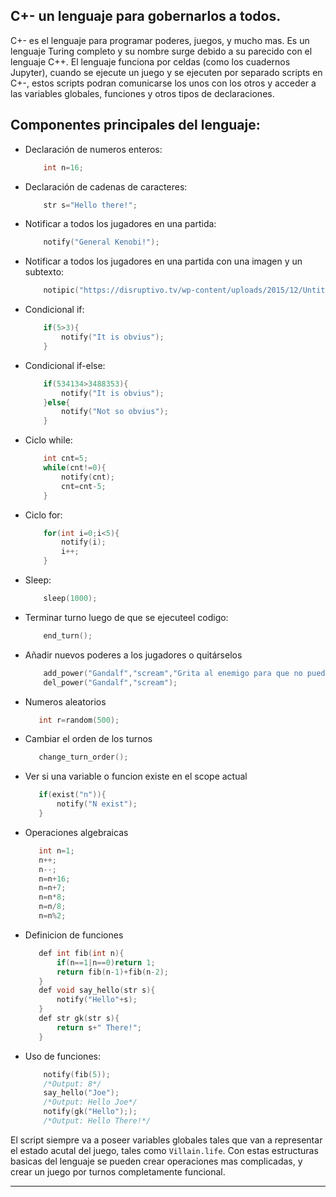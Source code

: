 ## C+- un lenguaje para gobernarlos a todos.
C+- es el lenguaje para programar poderes, juegos, y mucho mas. Es un lenguaje Turing completo y su nombre surge debido a su parecido con el lenguaje C++. El lenguaje funciona por celdas (como los cuadernos Jupyter), cuando se ejecute un juego y se ejecuten por separado scripts en C+-, estos scripts podran comunicarse los unos con los otros y acceder a las variables globales, funciones y otros tipos de declaraciones.
## Componentes principales del lenguaje:  

- Declaración de numeros enteros:   
    ```c++ 
        int n=16;
    ```
-  Declaración de cadenas de caracteres:   
    ```c++ 
        str s="Hello there!";
    ```
 
-  Notificar a todos los jugadores en una partida:   
    ```c++ 
        notify("General Kenobi!");
    ```
 
-  Notificar a todos los jugadores en una partida con una imagen y un subtexto:   
    ```c++ 
        notipic("https://disruptivo.tv/wp-content/uploads/2015/12/Untitled.png","Not the droids you are looking for");
    ```
 - Condicional if:
    ```c++ 
        if(5>3){
            notify("It is obvius");
        }
    ```
 
- Condicional if-else:
    ```c++ 
        if(534134>3488353){
            notify("It is obvius");
        }else{
            notify("Not so obvius");    
        }
    ```
- Ciclo while:
    ```c++
        int cnt=5;
        while(cnt!=0){
            notify(cnt);
            cnt=cnt-5;
        }
    ```
- Ciclo for:
    ```c++
        for(int i=0;i<5){
            notify(i);
            i++;
        }
    ```
- Sleep:
    ```c++
        sleep(1000);
    ```

 - Terminar turno luego de que se ejecuteel codigo:
    ```c++
        end_turn();
    ```

 - Añadir nuevos poderes a los jugadores  o quitárselos

    ```c++
        add_power("Gandalf","scream","Grita al enemigo para que no pueda pasar",'notify("You shall not pass!");');
        del_power("Gandalf","scream");
    ```
 - Numeros aleatorios
     ```c++
        int r=random(500);
    ```
- Cambiar el orden de los turnos
     ```c++
        change_turn_order();
    ```

- Ver si una variable o funcion existe en el scope actual
     ```c++
        if(exist("n")){
            notify("N exist");
        }
    ```
- Operaciones algebraicas
     ```c++
        int n=1;
        n++;
        n--;
        n=n+16;
        n=n+7;
        n=n*8;
        n=n/8;
        n=n%2;
    ```
- Definicion de funciones
     ```c++
        def int fib(int n){
            if(n==1|n==0)return 1;
            return fib(n-1)+fib(n-2);
        }
        def void say_hello(str s){
            notify("Hello"+s);
        }
        def str gk(str s){
            return s+" There!";
        }

    ```
- Uso de funciones:
    ```c++
        notify(fib(5));
        /*Output: 8*/
        say_hello("Joe");
        /*Output: Hello Joe*/
        notify(gk("Hello"););
        /*Output: Hello There!*/
    ```




 El script siempre va a poseer variables globales tales que van a representar el estado acutal del juego, tales como `Villain.life`. Con estas estructuras basicas del lenguaje se pueden crear operaciones mas complicadas, y crear un juego por turnos completamente funcional.

 ---

